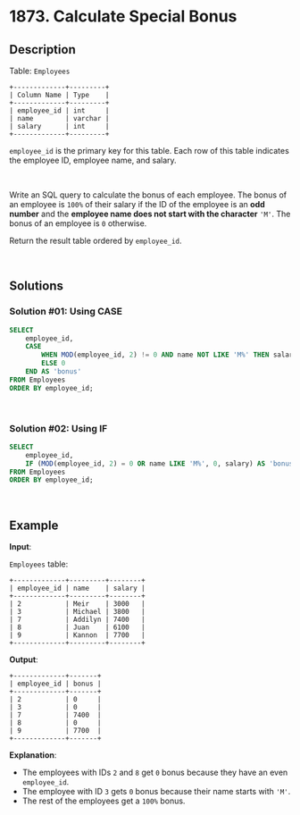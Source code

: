 # 1873. Calculate Special Bonus

## Description

Table: `Employees`
```
+-------------+---------+
| Column Name | Type    |
+-------------+---------+
| employee_id | int     |
| name        | varchar |
| salary      | int     |
+-------------+---------+
```
`employee_id` is the primary key for this table. Each row of this table indicates the employee ID, employee name, and salary.

<br>

Write an SQL query to calculate the bonus of each employee. The bonus of an employee is `100%` of their salary if the ID of the employee is an **odd number** and 
the **employee name does not start with the character** `'M'`. The bonus of an employee is `0` otherwise.

Return the result table ordered by `employee_id`.

<br>

## Solutions

### Solution #01: Using CASE

```sql
SELECT
    employee_id,
    CASE
        WHEN MOD(employee_id, 2) != 0 AND name NOT LIKE 'M%' THEN salary
        ELSE 0
    END AS 'bonus'
FROM Employees
ORDER BY employee_id;
```

<br>

### Solution #02: Using IF

```sql
SELECT
    employee_id,
    IF (MOD(employee_id, 2) = 0 OR name LIKE 'M%', 0, salary) AS 'bonus'
FROM Employees
ORDER BY employee_id;
```

<br>

## Example

**Input**:

`Employees` table:
```
+-------------+---------+--------+
| employee_id | name    | salary |
+-------------+---------+--------+
| 2           | Meir    | 3000   |
| 3           | Michael | 3800   |
| 7           | Addilyn | 7400   |
| 8           | Juan    | 6100   |
| 9           | Kannon  | 7700   |
+-------------+---------+--------+
```

**Output**:
```
+-------------+-------+
| employee_id | bonus |
+-------------+-------+
| 2           | 0     |
| 3           | 0     |
| 7           | 7400  |
| 8           | 0     |
| 9           | 7700  |
+-------------+-------+
```

**Explanation**:

- The employees with IDs `2` and `8` get `0` bonus because they have an even `employee_id`.
- The employee with ID `3` gets `0` bonus because their name starts with `'M'`.
- The rest of the employees get a `100%` bonus.
